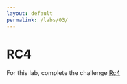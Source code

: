 ```yaml
---
layout: default
permalink: /labs/03/
---
```


# RC4

For this lab, complete the challenge [Rc4](https://seclab.herokuapp.com/leagues/CSCD27F17/challenges/rc4/)

